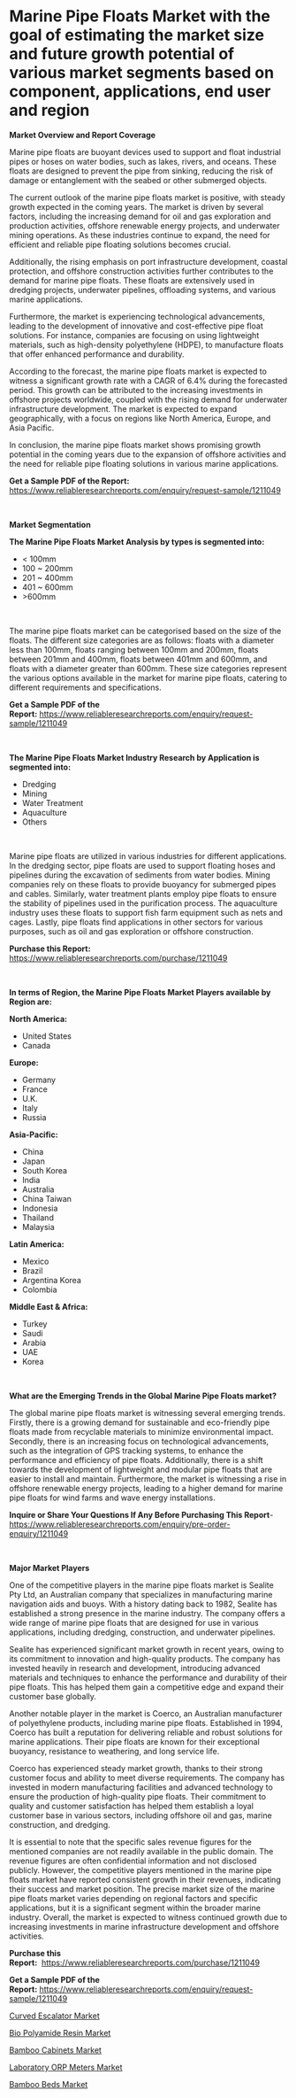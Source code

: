 <p><h1>Marine Pipe Floats Market with the goal of estimating the market size and future growth potential of various market segments based on component, applications, end user and region</h1></p><p><strong>Market Overview and Report Coverage</strong></p>
<p><p>Marine pipe floats are buoyant devices used to support and float industrial pipes or hoses on water bodies, such as lakes, rivers, and oceans. These floats are designed to prevent the pipe from sinking, reducing the risk of damage or entanglement with the seabed or other submerged objects.</p><p>The current outlook of the marine pipe floats market is positive, with steady growth expected in the coming years. The market is driven by several factors, including the increasing demand for oil and gas exploration and production activities, offshore renewable energy projects, and underwater mining operations. As these industries continue to expand, the need for efficient and reliable pipe floating solutions becomes crucial.</p><p>Additionally, the rising emphasis on port infrastructure development, coastal protection, and offshore construction activities further contributes to the demand for marine pipe floats. These floats are extensively used in dredging projects, underwater pipelines, offloading systems, and various marine applications.</p><p>Furthermore, the market is experiencing technological advancements, leading to the development of innovative and cost-effective pipe float solutions. For instance, companies are focusing on using lightweight materials, such as high-density polyethylene (HDPE), to manufacture floats that offer enhanced performance and durability.</p><p>According to the forecast, the marine pipe floats market is expected to witness a significant growth rate with a CAGR of 6.4% during the forecasted period. This growth can be attributed to the increasing investments in offshore projects worldwide, coupled with the rising demand for underwater infrastructure development. The market is expected to expand geographically, with a focus on regions like North America, Europe, and Asia Pacific.</p><p>In conclusion, the marine pipe floats market shows promising growth potential in the coming years due to the expansion of offshore activities and the need for reliable pipe floating solutions in various marine applications.</p></p>
<p><strong>Get a Sample PDF of the Report:</strong> <a href="https://www.reliableresearchreports.com/enquiry/request-sample/1211049">https://www.reliableresearchreports.com/enquiry/request-sample/1211049</a></p>
<p>&nbsp;</p>
<p><strong>Market Segmentation</strong></p>
<p><strong>The Marine Pipe Floats Market Analysis by types is segmented into:</strong></p>
<p><ul><li>< 100mm</li><li>100 ~ 200mm</li><li>201 ~ 400mm</li><li>401 ~ 600mm</li><li>>600mm</li></ul></p>
<p>&nbsp;</p>
<p><p>The marine pipe floats market can be categorised based on the size of the floats. The different size categories are as follows: floats with a diameter less than 100mm, floats ranging between 100mm and 200mm, floats between 201mm and 400mm, floats between 401mm and 600mm, and floats with a diameter greater than 600mm. These size categories represent the various options available in the market for marine pipe floats, catering to different requirements and specifications.</p></p>
<p><strong>Get a Sample PDF of the Report:</strong>&nbsp;<a href="https://www.reliableresearchreports.com/enquiry/request-sample/1211049">https://www.reliableresearchreports.com/enquiry/request-sample/1211049</a></p>
<p>&nbsp;</p>
<p><strong>The Marine Pipe Floats Market Industry Research by Application is segmented into:</strong></p>
<p><ul><li>Dredging</li><li>Mining</li><li>Water Treatment</li><li>Aquaculture</li><li>Others</li></ul></p>
<p>&nbsp;</p>
<p><p>Marine pipe floats are utilized in various industries for different applications. In the dredging sector, pipe floats are used to support floating hoses and pipelines during the excavation of sediments from water bodies. Mining companies rely on these floats to provide buoyancy for submerged pipes and cables. Similarly, water treatment plants employ pipe floats to ensure the stability of pipelines used in the purification process. The aquaculture industry uses these floats to support fish farm equipment such as nets and cages. Lastly, pipe floats find applications in other sectors for various purposes, such as oil and gas exploration or offshore construction.</p></p>
<p><strong>Purchase this Report:</strong>&nbsp; <a href="https://www.reliableresearchreports.com/purchase/1211049">https://www.reliableresearchreports.com/purchase/1211049</a></p>
<p>&nbsp;</p>
<p><strong>In terms of Region, the Marine Pipe Floats Market Players available by Region are:</strong></p>
<p>
    <p> <strong> North America: </strong>
        <ul>
            <li>United States</li>
            <li>Canada</li>
        </ul>
        </p> 
    <p> <strong> Europe: </strong>
        <ul>
            <li>Germany</li>
            <li>France</li>
            <li>U.K.</li>
            <li>Italy</li>
            <li>Russia</li>
        </ul>
        </p> 
    <p> <strong> Asia-Pacific: </strong>
        <ul>
            <li>China</li>
            <li>Japan</li>
            <li>South Korea</li>
            <li>India</li>
            <li>Australia</li>
            <li>China Taiwan</li>
            <li>Indonesia</li>
            <li>Thailand</li>
            <li>Malaysia</li>
        </ul>
        </p> 
    <p> <strong> Latin America: </strong>
        <ul>
            <li>Mexico</li>
            <li>Brazil</li>
            <li>Argentina Korea</li>
            <li>Colombia</li>
        </ul>
        </p> 
    <p> <strong> Middle East & Africa: </strong>
        <ul>
            <li>Turkey</li>
            <li>Saudi</li>
            <li>Arabia</li>
            <li>UAE</li>
            <li>Korea</li>
        </ul>
    </p>
    </p>
<p>&nbsp;</p>
<p><strong>What are the Emerging Trends in the Global Marine Pipe Floats market?</strong></p>
<p><p>The global marine pipe floats market is witnessing several emerging trends. Firstly, there is a growing demand for sustainable and eco-friendly pipe floats made from recyclable materials to minimize environmental impact. Secondly, there is an increasing focus on technological advancements, such as the integration of GPS tracking systems, to enhance the performance and efficiency of pipe floats. Additionally, there is a shift towards the development of lightweight and modular pipe floats that are easier to install and maintain. Furthermore, the market is witnessing a rise in offshore renewable energy projects, leading to a higher demand for marine pipe floats for wind farms and wave energy installations.</p></p>
<p><strong>Inquire or Share Your Questions If Any Before Purchasing This Report</strong>- <a href="https://www.reliableresearchreports.com/enquiry/pre-order-enquiry/1211049">https://www.reliableresearchreports.com/enquiry/pre-order-enquiry/1211049</a></p>
<p>&nbsp;</p>
<p><strong>Major Market Players</strong></p>
<p><p>One of the competitive players in the marine pipe floats market is Sealite Pty Ltd, an Australian company that specializes in manufacturing marine navigation aids and buoys. With a history dating back to 1982, Sealite has established a strong presence in the marine industry. The company offers a wide range of marine pipe floats that are designed for use in various applications, including dredging, construction, and underwater pipelines.</p><p>Sealite has experienced significant market growth in recent years, owing to its commitment to innovation and high-quality products. The company has invested heavily in research and development, introducing advanced materials and techniques to enhance the performance and durability of their pipe floats. This has helped them gain a competitive edge and expand their customer base globally.</p><p>Another notable player in the market is Coerco, an Australian manufacturer of polyethylene products, including marine pipe floats. Established in 1994, Coerco has built a reputation for delivering reliable and robust solutions for marine applications. Their pipe floats are known for their exceptional buoyancy, resistance to weathering, and long service life.</p><p>Coerco has experienced steady market growth, thanks to their strong customer focus and ability to meet diverse requirements. The company has invested in modern manufacturing facilities and advanced technology to ensure the production of high-quality pipe floats. Their commitment to quality and customer satisfaction has helped them establish a loyal customer base in various sectors, including offshore oil and gas, marine construction, and dredging.</p><p>It is essential to note that the specific sales revenue figures for the mentioned companies are not readily available in the public domain. The revenue figures are often confidential information and not disclosed publicly. However, the competitive players mentioned in the marine pipe floats market have reported consistent growth in their revenues, indicating their success and market position. The precise market size of the marine pipe floats market varies depending on regional factors and specific applications, but it is a significant segment within the broader marine industry. Overall, the market is expected to witness continued growth due to increasing investments in marine infrastructure development and offshore activities.</p></p>
<p><strong>Purchase this Report:</strong>&nbsp;&nbsp;<a href="https://www.reliableresearchreports.com/purchase/1211049">https://www.reliableresearchreports.com/purchase/1211049</a></p>
<p></p>
<p><strong>Get a Sample PDF of the Report:</strong>&nbsp;<a href="https://www.reliableresearchreports.com/enquiry/request-sample/1211049">https://www.reliableresearchreports.com/enquiry/request-sample/1211049</a></p>
<p><p><a href="https://medium.com/@jettiejohns/curved-escalator-market-size-growth-forecast-2023-2030-05bf884a150b">Curved Escalator Market</a></p><p><a href="https://www.linkedin.com/pulse/bio-polyamide-resin-market-share-amp-new-trends-analysis/">Bio Polyamide Resin Market</a></p><p><a href="https://github.com/rahu1506/Market-Research-Report-List-1/blob/main/bamboo-cabinets-market.md">Bamboo Cabinets Market</a></p><p><a href="https://www.linkedin.com/pulse/laboratory-orp-meters-market-insights-players-forecast-till-qx4mc/">Laboratory ORP Meters Market</a></p><p><a href="https://github.com/rahu1505/Market-Research-Report-List-1/blob/main/bamboo-beds-market.md">Bamboo Beds Market</a></p></p>
